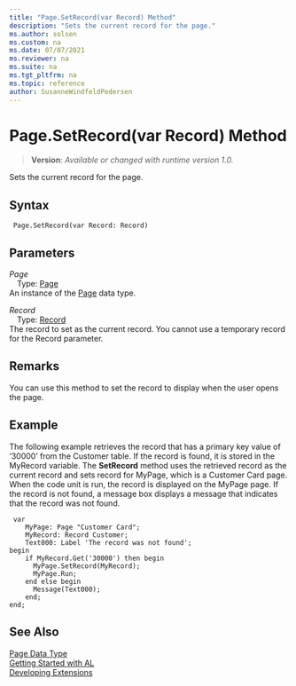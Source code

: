 ```yaml
---
title: "Page.SetRecord(var Record) Method"
description: "Sets the current record for the page."
ms.author: solsen
ms.custom: na
ms.date: 07/07/2021
ms.reviewer: na
ms.suite: na
ms.tgt_pltfrm: na
ms.topic: reference
author: SusanneWindfeldPedersen
---
```

[//]: # (START>DO_NOT_EDIT)
[//]: # (IMPORTANT:Do not edit any of the content between here and the END>DO_NOT_EDIT.)
[//]: # (Any modifications should be made in the .xml files in the ModernDev repo.)
# Page.SetRecord(var Record) Method
> **Version**: _Available or changed with runtime version 1.0._

Sets the current record for the page.


## Syntax
```AL
 Page.SetRecord(var Record: Record)
```
## Parameters
*Page*  
&emsp;Type: [Page](page-data-type.md)  
An instance of the [Page](page-data-type.md) data type.  

*Record*  
&emsp;Type: [Record](../record/record-data-type.md)  
The record to set as the current record. You cannot use a temporary record for the Record parameter.
          



[//]: # (IMPORTANT: END>DO_NOT_EDIT)


## Remarks

You can use this method to set the record to display when the user opens the page.  
  
## Example  

The following example retrieves the record that has a primary key value of ‘30000’ from the Customer table. If the record is found, it is stored in the MyRecord variable. The **SetRecord** method uses the retrieved record as the current record and sets record for MyPage, which is a Customer Card page. When the code unit is run, the record is displayed on the MyPage page. If the record is not found, a message box displays a message that indicates that the record was not found. 

```al
 var
    MyPage: Page "Customer Card";
    MyRecord: Record Customer;
    Text000: Label 'The record was not found';
begin
    if MyRecord.Get('30000') then begin  
      MyPage.SetRecord(MyRecord);  
      MyPage.Run;
    end else begin
      Message(Text000);  
    end;  
end;
```

## See Also
[Page Data Type](page-data-type.md)  
[Getting Started with AL](../../devenv-get-started.md)  
[Developing Extensions](../../devenv-dev-overview.md)